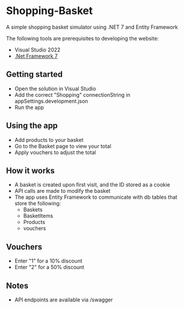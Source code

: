 # Shopping-Basket
A simple shopping basket simulator using .NET 7 and Entity Framework

The following tools are prerequisites to developing the website:

- Visual Studio 2022
- [.Net Framework 7](https://dotnet.microsoft.com/en-us/download/dotnet/7.0)

## Getting started

- Open the solution in Visual Studio
- Add the correct "Shopping" connectionString in appSettings.development.json
- Run the app

## Using the app

- Add products to your basket
- Go to the Basket page to view your total
- Apply vouchers to adjust the total

## How it works

- A basket is created upon first visit, and the ID stored as a cookie
- API calls are made to modify the basket
- The app uses Entity Framework to communicate with db tables that store the following:
  - Baskets
  - BasketItems
  - Products
  - vouchers

## Vouchers

- Enter "1" for a 10% discount
- Enter "2" for a 50% discount

## Notes

- API endpoints are available via /swagger